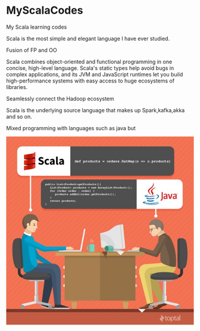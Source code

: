 # MyScalaCodes
My Scala learning codes


Scala is the most simple and elegant language I have ever studied.

Fusion of FP and OO

Scala combines object-oriented and functional programming in one concise, high-level language. Scala's static types help avoid bugs in complex applications, and its JVM and JavaScript runtimes let you build high-performance systems with easy access to huge ecosystems of libraries.

Seamlessly connect the Hadoop ecosystem

Scala is the underlying source language that makes up Spark,kafka,akka and so on.

Mixed programming with languages such as java but

![image](https://github.com/29DCH/MyScalaCodes/blob/master/interesting_picture.jpg)




